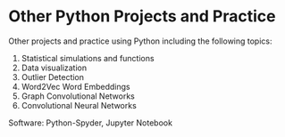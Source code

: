 # Other Python Projects and Practice

Other projects and practice using Python including the following topics:

1. Statistical simulations and functions
2. Data visualization 
3. Outlier Detection
4. Word2Vec Word Embeddings
5. Graph Convolutional Networks
6. Convolutional Neural Networks

Software: Python-Spyder, Jupyter Notebook
